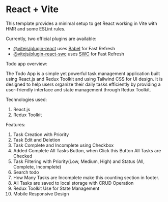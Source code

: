# React + Vite

This template provides a minimal setup to get React working in Vite with HMR and some ESLint rules.

Currently, two official plugins are available:

- [@vitejs/plugin-react](https://github.com/vitejs/vite-plugin-react/blob/main/packages/plugin-react/README.md) uses [Babel](https://babeljs.io/) for Fast Refresh
- [@vitejs/plugin-react-swc](https://github.com/vitejs/vite-plugin-react-swc) uses [SWC](https://swc.rs/) for Fast Refresh

Todo app overview:

The Todo App is a simple yet powerful task management application built using React.js and Redux Toolkit and using Tailwind CSS for UI design. It is designed to help users organize their daily tasks efficiently by providing a user-friendly interface and state management through Redux Toolkit.

Technologies used:

1. React.js
2. Redux Toolkit

Features:

1. Task Creation with Priority
2. Task Edit and Deletion
3. Task Complete and Incomplete using Checkbox
4. Added Complete All Tasks Button, when Click this Button All Tasks are Checked
5. Task Filtering with Priority(Low, Medium, High) and Status (All, Complete, Incomplete)
6. Search todo
7. How Many Tasks are Incomplete make this counting section in footer.
8. All Tasks are saved to local storage with CRUD Operation
9. Redux Toolkit Use for State Management
10. Mobile Responsive Design
